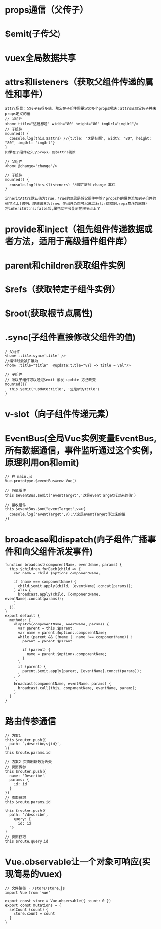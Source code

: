 # props通信（父传子）
# $emit(子传父)
# vuex全局数据共享
# attrs和listeners（获取父组件传递的属性和事件）
```
attrs场景：父传子有很多值，那么在子组件需要定义多个props解决；attrs获取父传子种未props定义的值
// 父组件
<home title="这是标题" width="80" height="80" imgUrl="imgUrl"/>
// 子组件
mounted() {
  console.log(this.$attrs) //{title: "这是标题", width: "80", height: "80", imgUrl: "imgUrl"}
}
如果在子组件定义了props，则$attrs剔除

// 父组件
<home @change="change"/>

// 子组件
mounted() {
  console.log(this.$listeners) //即可拿到 change 事件
}

inheritAttrs默认值为true，true的意思是将父组件中除了props外的属性添加到子组件的根节点上(说明，即使设置为true，子组件仍然可以通过$attr获取到props意外的属性)
将inheritAttrs:false后,属性就不会显示在根节点上了

```
# provide和inject（祖先组件传递数据或者方法，适用于高级插件组件库）
# parent和children获取组件实例
# $refs（获取特定子组件实例）
# $root(获取根节点属性)
# .sync(子组件直接修改父组件的值)
```
/ 父组件
<home :title.sync="title" />
//编译时会被扩展为
<home :title="title"  @update:title="val => title = val"/>

// 子组件
// 所以子组件可以通过$emit 触发 update 方法改变
mounted(){
  this.$emit("update:title", '这是新的title')
}
```
# v-slot（向子组件传递元素）
# EventBus(全局Vue实例变量EventBus,所有数据通信，事件监听通过这个实例，原理利用on和emit)
```
// 在 main.js
Vue.prototype.$eventBus=new Vue()

// 传值组件
this.$eventBus.$emit('eventTarget','这是eventTarget传过来的值')

// 接收组件
this.$eventBus.$on("eventTarget",v=>{
  console.log('eventTarget',v);//这是eventTarget传过来的值
})

```
# broadcase和dispatch(向子组件广播事件和向父组件派发事件)
```
function broadcast(componentName, eventName, params) {
  this.$children.forEach(child => {
    var name = child.$options.componentName;

    if (name === componentName) {
      child.$emit.apply(child, [eventName].concat(params));
    } else {
      broadcast.apply(child, [componentName, eventName].concat(params));
    }
  });
}
export default {
  methods: {
    dispatch(componentName, eventName, params) {
      var parent = this.$parent;
      var name = parent.$options.componentName;
      while (parent && (!name || name !== componentName)) {
        parent = parent.$parent;

        if (parent) {
          name = parent.$options.componentName;
        }
      }
      if (parent) {
        parent.$emit.apply(parent, [eventName].concat(params));
      }
    },
    broadcast(componentName, eventName, params) {
      broadcast.call(this, componentName, eventName, params);
    }
  }
}

```
# 路由传参通信
```
// 方案1
this.$router.push({
  path: `/describe/${id}`,
})
this.$route.params.id

// 方案2 页面刷新数据丢失
// 页面传参
this.$router.push({
  name: 'Describe',
  params: {
    id: id
  }
})
// 页面获取
this.$route.params.id

this.$router.push({
  path: '/describe',
    query: {
      id: id
  `}
)
// 页面获取
this.$route.query.id
```

# Vue.observable让一个对象可响应(实现简易的vuex)
```
// 文件路径 - /store/store.js
import Vue from 'vue'

export const store = Vue.observable({ count: 0 })
export const mutations = {
  setCount (count) {
    store.count = count
  }
}

```